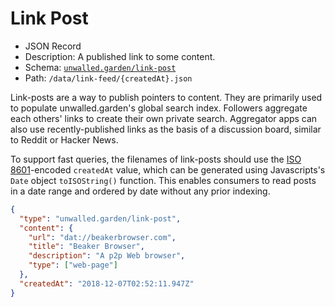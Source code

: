 # Link Post

 - JSON Record
 - Description: A published link to some content.
 - Schema: [`unwalled.garden/link-post`](./link-post.json)
 - Path: `/data/link-feed/{createdAt}.json`

Link-posts are a way to publish pointers to content. They are primarily used to populate unwalled.garden's global search index. Followers aggregate each others' links to create their own private search. Aggregator apps can also use recently-published links as the basis of a discussion board, similar to Reddit or Hacker News.

To support fast queries, the filenames of link-posts should use the [ISO 8601](https://tools.ietf.org/html/rfc3339)-encoded `createdAt` value, which can be generated using Javascripts's `Date` object `toISOString()` function. This enables consumers to read posts in a date range and ordered by date without any prior indexing.

```json
{
  "type": "unwalled.garden/link-post",
  "content": {
    "url": "dat://beakerbrowser.com",
    "title": "Beaker Browser",
    "description": "A p2p Web browser",
    "type": ["web-page"]
  },
  "createdAt": "2018-12-07T02:52:11.947Z"
}
```
